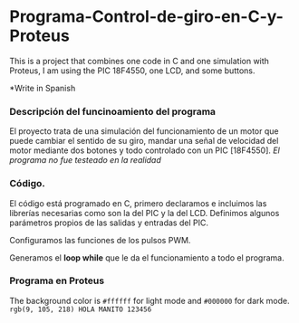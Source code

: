 # Programa-Control-de-giro-en-C-y-Proteus
This is a project that combines one code in C and one simulation with Proteus, I am using the PIC 18F4550, one LCD, and some buttons. 

*Write in Spanish

### Descripción del funcinoamiento del programa
El proyecto trata de una simulación del funcionamiento de un motor que puede cambiar el sentido de su giro, mandar una señal de velocidad del motor mediante dos botones y todo controlado con un PIC [18F4550]. _El programa no fue testeado en la realidad_

### Código. 
El código está programado en C, primero declaramos e incluimos las librerías necesarias como son la del PIC y la del LCD. Definimos algunos parámetros propios de las salidas y entradas del PIC.

Configuramos las funciones de los pulsos PWM. 

Generamos el **loop while** que le da el funcionamiento a todo el programa.

### Programa en Proteus
The background color is `#ffffff` for light mode and `#000000` for dark mode.
`rgb(9, 105, 218) HOLA MANITO 123456`





